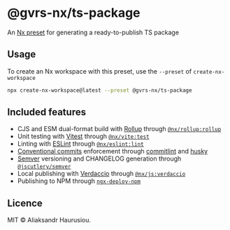 # @gvrs-nx/ts-package

An [Nx preset](https://nx.dev/extending-nx/recipes/create-preset#what-is-a-preset) for generating a ready-to-publish TS package

## Usage

To create an Nx workspace with this preset, use the `--preset` of `create-nx-workspace`

```bash
npx create-nx-workspace@latest --preset @gvrs-nx/ts-package
```

## Included features

- CJS and ESM dual-format build with [Rollup](https://rollupjs.org) through [`@nx/rollup:rollup`](https://nx.dev/nx-api/rollup/executors/rollup)
- Unit testing with [Vitest](https://vitest.dev) through [`@nx/vite:test`](https://nx.dev/nx-api/vite/executors/test)
- Linting with [ESLint](https://eslint.org) through [`@nx/eslint:lint`](https://nx.dev/nx-api/eslint/executors/lint)
- [Conventional commits](https://www.conventionalcommits.org/en/v1.0.0) enforcement through [commitlint](https://github.com/conventional-changelog/commitlint) and [husky](https://github.com/typicode/husky)
- [Semver](https://semver.org) versioning and CHANGELOG generation through [`@jscutlery/semver`](https://github.com/jscutlery/semver)
- Local publishing with [Verdaccio](https://verdaccio.org) through [`@nx/js:verdaccio`](https://nx.dev/nx-api/js/executors/verdaccio)
- Publishing to NPM through [`ngx-deploy-npm`](https://github.com/bikecoders/ngx-deploy-npm)

## Licence

MIT © Aliaksandr Haurusiou.
